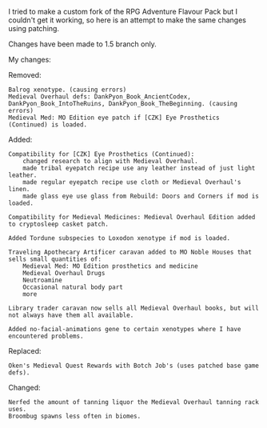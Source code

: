 I tried to make a custom fork of the RPG Adventure Flavour Pack but I couldn't get it working, so here is an attempt to make the same changes using patching.

Changes have been made to 1.5 branch only.

My changes:

Removed:

    Balrog xenotype. (causing errors)
    Medieval Overhaul defs: DankPyon_Book_AncientCodex, DankPyon_Book_IntoTheRuins, DankPyon_Book_TheBeginning. (causing errors)
    Medieval Med: MO Edition eye patch if [CZK] Eye Prosthetics (Continued) is loaded.

Added:

    Compatibility for [CZK] Eye Prosthetics (Continued):
        changed research to align with Medieval Overhaul.
        made tribal eyepatch recipe use any leather instead of just light leather.
        made regular eyepatch recipe use cloth or Medieval Overhaul's linen.
        made glass eye use glass from Rebuild: Doors and Corners if mod is loaded.

    Compatibility for Medieval Medicines: Medieval Overhaul Edition added to cryptosleep casket patch.

    Added Tordune subspecies to Loxodon xenotype if mod is loaded.

    Traveling Apothecary Artificer caravan added to MO Noble Houses that sells small quantities of:
        Medieval Med: MO Edition prosthetics and medicine
        Medieval Overhaul Drugs
        Neutroamine
        Occasional natural body part
        more

    Library trader caravan now sells all Medieval Overhaul books, but will not always have them all available.

    Added no-facial-animations gene to certain xenotypes where I have encountered problems.

Replaced:

    Oken's Medieval Quest Rewards with Botch Job's (uses patched base game defs).

Changed:

    Nerfed the amount of tanning liquor the Medieval Overhaul tanning rack uses.
    Broombug spawns less often in biomes.
